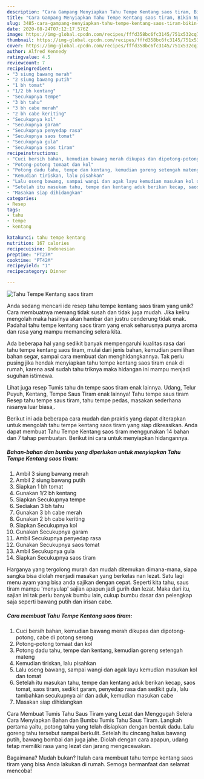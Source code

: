 ```yaml
---
description: "Cara Gampang Menyiapkan Tahu Tempe Kentang saos tiram, Bikin Ngiler"
title: "Cara Gampang Menyiapkan Tahu Tempe Kentang saos tiram, Bikin Ngiler"
slug: 3485-cara-gampang-menyiapkan-tahu-tempe-kentang-saos-tiram-bikin-ngiler
date: 2020-08-24T07:12:17.576Z
image: https://img-global.cpcdn.com/recipes/fffd358bc6fc3145/751x532cq70/tahu-tempe-kentang-saos-tiram-foto-resep-utama.jpg
thumbnail: https://img-global.cpcdn.com/recipes/fffd358bc6fc3145/751x532cq70/tahu-tempe-kentang-saos-tiram-foto-resep-utama.jpg
cover: https://img-global.cpcdn.com/recipes/fffd358bc6fc3145/751x532cq70/tahu-tempe-kentang-saos-tiram-foto-resep-utama.jpg
author: Alfred Kennedy
ratingvalue: 4.5
reviewcount: 7
recipeingredient:
- "3 siung bawang merah"
- "2 siung bawang putih"
- "1 bh tomat"
- "1/2 bh kentang"
- "Secukupnya tempe"
- "3 bh tahu"
- "3 bh cabe merah"
- "2 bh cabe keriting"
- "Secukupnya kol"
- "Secukupnya garam"
- "Secukupnya penyedap rasa"
- "Secukupnya saos tomat"
- "Secukupnya gula"
- "Secukupnya saos tiram"
recipeinstructions:
- "Cuci bersih bahan, kemudian bawang merah dikupas dan dipotong-potong, cabe di potong serong"
- "Potong-potong tomaat dan kol"
- "Potong dadu tahu, tempe dan kentang, kemudian goreng setengah mateng"
- "Kemudian tiriskan, lalu pisahkan"
- "Lalu oseng bawang, sampai wangi dan agak layu kemudian masukan kol dan tomat"
- "Setelah itu masukan tahu, tempe dan kentang aduk berikan kecap, saos tomat, saos tiram, sedikit garam, penyedap rasa dan sedikit gula, lalu tambahkan secukupnya air dan aduk, kemudian masukan cabe"
- "Masakan siap dihidangkan"
categories:
- Resep
tags:
- tahu
- tempe
- kentang

katakunci: tahu tempe kentang 
nutrition: 167 calories
recipecuisine: Indonesian
preptime: "PT27M"
cooktime: "PT42M"
recipeyield: "1"
recipecategory: Dinner

---
```



![Tahu Tempe Kentang saos tiram](https://img-global.cpcdn.com/recipes/fffd358bc6fc3145/751x532cq70/tahu-tempe-kentang-saos-tiram-foto-resep-utama.jpg)

Anda sedang mencari ide resep tahu tempe kentang saos tiram yang unik? Cara membuatnya memang tidak susah dan tidak juga mudah. Jika keliru mengolah maka hasilnya akan hambar dan justru cenderung tidak enak. Padahal tahu tempe kentang saos tiram yang enak seharusnya punya aroma dan rasa yang mampu memancing selera kita.

Ada beberapa hal yang sedikit banyak mempengaruhi kualitas rasa dari tahu tempe kentang saos tiram, mulai dari jenis bahan, kemudian pemilihan bahan segar, sampai cara membuat dan menghidangkannya. Tak perlu pusing jika hendak menyiapkan tahu tempe kentang saos tiram enak di rumah, karena asal sudah tahu triknya maka hidangan ini mampu menjadi suguhan istimewa.

Lihat juga resep Tumis tahu dn tempe saos tiram enak lainnya. Udang, Telur Puyuh, Kentang, Tempe Saus Tiram enak lainnya! Tahu tempe saus tiram Resep tahu tempe saus tiram, tahu tempe pedas, masakan sederhana rasanya luar biasa,.


Berikut ini ada beberapa cara mudah dan praktis yang dapat diterapkan untuk mengolah tahu tempe kentang saos tiram yang siap dikreasikan. Anda dapat membuat Tahu Tempe Kentang saos tiram menggunakan 14 bahan dan 7 tahap pembuatan. Berikut ini cara untuk menyiapkan hidangannya.

<!--inarticleads1-->

##### Bahan-bahan dan bumbu yang diperlukan untuk menyiapkan Tahu Tempe Kentang saos tiram:

1. Ambil 3 siung bawang merah
1. Ambil 2 siung bawang putih
1. Siapkan 1 bh tomat
1. Gunakan 1/2 bh kentang
1. Siapkan Secukupnya tempe
1. Sediakan 3 bh tahu
1. Gunakan 3 bh cabe merah
1. Gunakan 2 bh cabe keriting
1. Siapkan Secukupnya kol
1. Gunakan Secukupnya garam
1. Ambil Secukupnya penyedap rasa
1. Gunakan Secukupnya saos tomat
1. Ambil Secukupnya gula
1. Siapkan Secukupnya saos tiram


Harganya yang tergolong murah dan mudah ditemukan dimana-mana, siapa sangka bisa diolah menjadi masakan yang berkelas nan lezat. Satu lagi menu ayam yang bisa anda sajikan dengan cepat. Seperti kita tahu, saus tiram mampu &#39;menyulap&#39; sajian apapun jadi gurih dan lezat. Maka dari itu, sajian ini tak perlu banyak bumbu lain, cukup bumbu dasar dan pelengkap saja seperti bawang putih dan irisan cabe. 

<!--inarticleads2-->

##### Cara membuat Tahu Tempe Kentang saos tiram:

1. Cuci bersih bahan, kemudian bawang merah dikupas dan dipotong-potong, cabe di potong serong
1. Potong-potong tomaat dan kol
1. Potong dadu tahu, tempe dan kentang, kemudian goreng setengah mateng
1. Kemudian tiriskan, lalu pisahkan
1. Lalu oseng bawang, sampai wangi dan agak layu kemudian masukan kol dan tomat
1. Setelah itu masukan tahu, tempe dan kentang aduk berikan kecap, saos tomat, saos tiram, sedikit garam, penyedap rasa dan sedikit gula, lalu tambahkan secukupnya air dan aduk, kemudian masukan cabe
1. Masakan siap dihidangkan


Cara Membuat Tumis Tahu Saus Tiram yang Lezat dan Menggugah Selera Cara Menyiapkan Bahan dan Bumbu Tumis Tahu Saus Tiram. Langkah pertama yaitu, potong tahu yang telah disiapkan dengan bentuk dadu. Lalu goreng tahu tersebut sampai berkulit. Setelah itu cincang halus bawang putih, bawang bombai dan juga jahe. Diolah dengan cara apapun, udang tetap memiliki rasa yang lezat dan jarang mengecewakan. 

Bagaimana? Mudah bukan? Itulah cara membuat tahu tempe kentang saos tiram yang bisa Anda lakukan di rumah. Semoga bermanfaat dan selamat mencoba!
